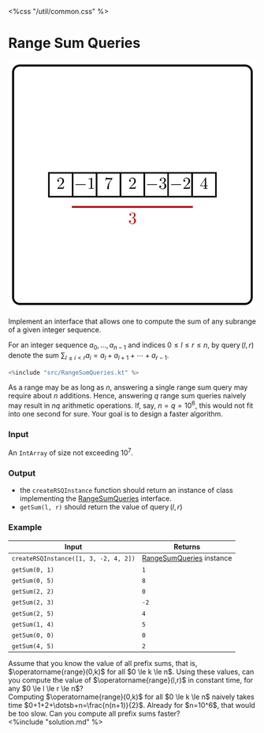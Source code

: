 <%css "/util/common.css" %>

# Range Sum Queries
<div class="logo">
    <img src="../../images/range_sum_queries.png">
</div>

Implement an interface that allows one to compute
the sum of any subrange of a given integer sequence.

For an integer sequence $a_0, \dotsc, a_{n-1}$ and indices 
$0 \le l \le r \le n$, by $\operatorname{query}(l,r)$
denote the sum $\sum_{l \le i <r}a_i=a_l+a_{l+1}+\dotsb+a_{r-1}$.

```Kotlin
<%include "src/RangeSumQueries.kt" %>
```

As a range may be as long as $n$, answering a single range sum query 
may require about $n$ additions. Hence, answering $q$ range sum queries
naively may result in $nq$ arithmetic operations. If, say, $n=q=10^6$, 
this would not fit into one second for sure.
Your goal is to design a faster algorithm.

### Input

An `IntArray` of size not exceeding $10^7$.

### Output

- the `createRSQInstance` function should return
an instance of class implementing the [RangeSumQueries](psi_element://RangeSumQueries) interface.
- `getSum(l, r)` should return the value of $\operatorname{query}(l, r)$

### Example

<div class="sample">

| Input                                 | Returns                                                   |
|---------------------------------------|-----------------------------------------------------------|
| `createRSQInstance([1, 3, -2, 4, 2])` | [RangeSumQueries](psi_element://RangeSumQueries) instance |
| `getSum(0, 1)`                        | `1`                                                       |
| `getSum(0, 5)`                        | `8`                                                       |
| `getSum(2, 2)`                        | `0`                                                       |
| `getSum(2, 3)`                        | `-2`                                                      |
| `getSum(2, 5)`                        | `4`                                                       |
| `getSum(1, 4)`                        | `5`                                                       |
| `getSum(0, 0)`                        | `0`                                                       |
| `getSum(4, 5)`                        | `2`                                                       |

</div>


<div class="hint">
Assume that you know the value of all prefix sums, that is,
$\operatorname{range}(0,k)$ 
for all $0 \le k \le n$.
Using these values, can you compute the value of 
$\operatorname{range}(l,r)$ in constant time, 
for any $0 \le l \le r \le n$?
</div>

<div class="hint">
Computing $\operatorname{range}(0,k)$ for all $0 \le k \le n$ naively 
takes time $0+1+2+\dotsb+n=\frac{n(n+1)}{2}$. 
Already for $n=10^6$, that would be too slow.
Can you compute all prefix sums faster?
</div>

<div class="hint">
<%include "solution.md" %>
</div>

